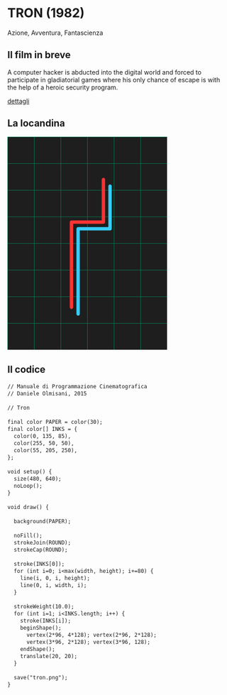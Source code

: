 # TRON (1982)

Azione, Avventura, Fantascienza

## Il film in breve
A computer hacker is abducted into the digital world and forced to participate in gladiatorial games where his only chance of escape is with the help of a heroic security program.

[dettagli](https://www.imdb.com/title/tt0084827/)

## La locandina
<img src="tron.png"  width="360px" title="TRON">


## Il codice
```processing
// Manuale di Programmazione Cinematografica
// Daniele Olmisani, 2015

// Tron

final color PAPER = color(30);
final color[] INKS = {
  color(0, 135, 85),
  color(255, 50, 50),
  color(55, 205, 250),
};

void setup() {
  size(480, 640);
  noLoop();
}

void draw() {
  
  background(PAPER);
  
  noFill();
  strokeJoin(ROUND);
  strokeCap(ROUND);
  
  stroke(INKS[0]);
  for (int i=0; i<max(width, height); i+=80) {
    line(i, 0, i, height);
    line(0, i, width, i);
  } 
  
  strokeWeight(10.0);
  for (int i=1; i<INKS.length; i++) {
    stroke(INKS[i]);
    beginShape();
      vertex(2*96, 4*128); vertex(2*96, 2*128);
      vertex(3*96, 2*128); vertex(3*96, 128);
    endShape();
    translate(20, 20);
  }
  
  save("tron.png");
}
```
